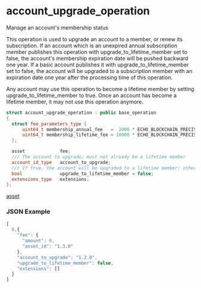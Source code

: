 # account_upgrade_operation

Manage an account's membership status

This operation is used to upgrade an account to a member, or renew its subscription. If an account which is an unexpired annual subscription member publishes this operation with upgrade_to_lifetime_member set to false, the account's membership expiration date will be pushed backward one year. If a basic account publishes it with upgrade_to_lifetime_member set to false, the account will be upgraded to a subscription member with an expiration date one year after the processing time of this operation.

Any account may use this operation to become a lifetime member by setting upgrade_to_lifetime_member to true. Once an account has become a lifetime member, it may not use this operation anymore.

```cpp
struct account_upgrade_operation : public base_operation
{
  struct fee_parameters_type { 
      uint64_t membership_annual_fee   =  2000 * ECHO_BLOCKCHAIN_PRECISION;
      uint64_t membership_lifetime_fee = 10000 * ECHO_BLOCKCHAIN_PRECISION; ///< the cost to upgrade to a lifetime member
  };

  asset             fee;
  /// The account to upgrade; must not already be a lifetime member
  account_id_type   account_to_upgrade;
  /// If true, the account will be upgraded to a lifetime member; otherwise, it will add a year to the subscription
  bool              upgrade_to_lifetime_member = false;
  extensions_type   extensions;
};
```

[asset](../types/common.md#asset)

### JSON Example 

```javascript
[
  8,{
    "fee": {
      "amount": 0,
      "asset_id": "1.3.0"
    },
    "account_to_upgrade": "1.2.0",
    "upgrade_to_lifetime_member": false,
    "extensions": []
  }
]
```